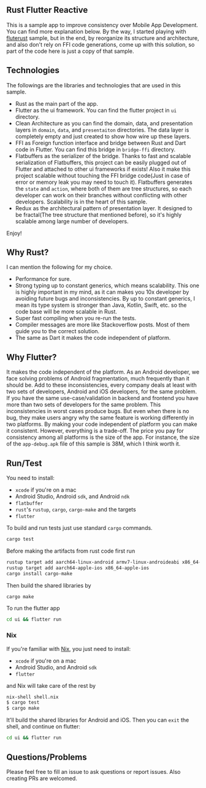 
Rust Flutter Reactive
---
This is a sample app to improve consistency over Mobile App Development. You can find more explanation below. By the way, I started playing with [fluterust](https://github.com/shekohex/flutterust) sample, but in the end, by reorganize its structure and architecture, and also don't rely on FFI code generations, come up with this solution, so part of the code here is just a copy of that sample.

Technologies
---
The followings are the libraries and technologies that are used in this sample.
 - Rust as the main part of the app.
 - Flutter as the ui framework. You can find the flutter project in `ui` directory.
 - Clean Architecture as you can find the domain, data, and presentation layers in `domain`, `data`, and `presentaiton` directories. The data layer is completely empty and just created to show how wire up these layers.
 - FFI as Foreign function interface and bridge between Rust and Dart code in Flutter. You can find this bridge in `bridge-ffi` directory.
 - Flatbuffers as the serializer of the bridge. Thanks to fast and scalable serialization of Flatbuffers, this project can be easily plugged out of Flutter and attached to other ui frameworks if exists! Also it make this project scalable without touching the FFI bridge code(Just in case of error or memory leak you may need to touch it). Flatbuffers generates the `state` and `action`, where both of them are tree structures, so each developer can work on their branches without conflicting with other developers. Scalability is in the heart of this sample.
 - Redux as the architectural pattern of presentation layer. It designed to be fractal(The tree structure that mentioned before), so it's highly scalable among large number of developers.

Enjoy!

Why Rust?
---
I can mention the following for my choice.
 - Performance for sure.
 - Strong typing up to constant generics, which means scalability. This one is highly important in my mind, as it can makes you 10x developer by avoiding future bugs and inconsistencies. By up to constant generics, I mean its type system is stronger than Java, Kotlin, Swift, etc. so the code base will be more scalable in Rust.
 - Super fast compiling when you re-run the tests.
 - Compiler messages are more like Stackoverflow posts. Most of them guide you to the correct solution.
 - The same as Dart it makes the code independent of platform.
 
Why Flutter?
---
It makes the code independent of the platform. As an Android developer, we face solving problems of Android fragmentation, much frequently than it should be. Add to these inconsistencies, every company deals at least with two sets of developers, Android and iOS developers, for the same problem. If you have the same use-case/validation in backend and frontend you have more than two sets of developers for the same problem. This inconsistencies in worst cases produce bugs. But even when there is no bug, they make users angry why the same feature is working differently in two platforms. By making your code independent of platform you can make it consistent. However, everything is a trade-off. The price you pay for consistency among all platforms is the size of the app. For instance, the size of the `app-debug.apk` file of this sample is 38M, which I think worth it.

Run/Test
---
You need to install:
 + `xcode` if you're on a mac
 + Android Studio, Android `sdk`, and Android `ndk`
 + `flatbuffer`
 + `rust`'s `rustup`, `cargo`, `cargo-make` and the targets
 + `flutter`

To build and run tests just use standard `cargo` commands.
```bash
cargo test
```
Before making the artifacts from rust code first run
```bash
rustup target add aarch64-linux-android armv7-linux-androideabi x86_64-linux-android i686-linux-android
rustup target add aarch64-apple-ios x86_64-apple-ios
cargo install cargo-make
```
Then build the shared libraries by
```bash
cargo make
```
To run the flutter app
```bash
cd ui && flutter run
```

### Nix

If you're familiar with [Nix](https://nixos.org/manual/nixpkgs/stable/), you just need to install:
 + `xcode` if you're on a mac
 + Android Studio, and Android `sdk`
 + `flutter`

and Nix will take care of the rest by
```bash
nix-shell shell.nix
$ cargo test
$ cargo make
```
It'll build the shared libraries for Android and iOS. Then you can `exit` the shell, and continue on flutter:
```bash
cd ui && flutter run
```

Questions/Problems
---
Please feel free to fill an issue to ask questions or report issues. Also creating PRs are welcomed.
